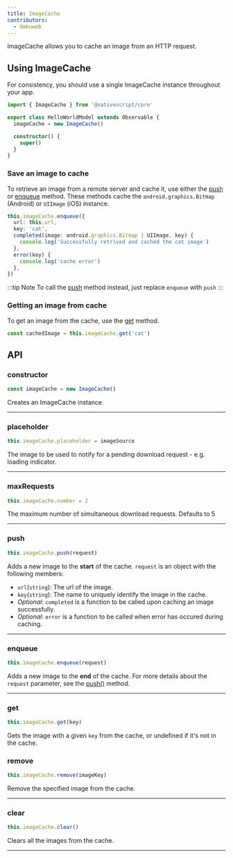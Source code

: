 ```yaml
---
title: ImageCache
contributors:
  - Ombuweb
---
```


ImageCache allows you to cache an image from an HTTP request.

## Using ImageCache

For consistency, you should use a single ImageCache instance throughout your app.

```ts
import { ImageCache } from '@nativescript/core'

export class HelloWorldModel extends Observable {
  imageCache = new ImageCache()

  constructor() {
    super()
  }
}
```

### Save an image to cache

To retrieve an image from a remote server and cache it, use either the [push](#push) or [enqueue](#enqueue) method. These methods cache the `android.graphics.Bitmap` (Android) or `UIImage` (iOS) instance.

```ts
this.imageCache.enqueue({
  url: this.url,
  key: 'cat',
  completed(image: android.graphics.Bitmap | UIImage, key) {
    console.log('Successfully retrived and cached the cat image')
  },
  error(key) {
    console.log('cache error')
  },
})
```

:::tip Note
To call the [push](#push) method instead, just replace `enqueue` with `push`
:::

### Getting an image from cache

To get an image from the cache, use the [get](#get) method.

```ts
const cachedImage = this.imageCache.get('cat')
```

## API

### constructor

```ts
const imageCache = new ImageCache()
```

Creates an ImageCache instance.

---

<!-- ### downloadedEvent
```ts
self.on(ImageCache.downloadedEvent, (args: DownloadedData) => {

    })
```

---

### downloadedEvent
```ts
self.on(ImageCache.downloadErrorEvent, (args: DownloadError) => {

    })
```

--- -->

### placeholder

```ts
this.imageCache.placeholder = imageSource
```

The image to be used to notify for a pending download request - e.g. loading indicator.

---

### maxRequests

```ts
this.imageCache.number = 2
```

The maximum number of simultaneous download requests. Defaults to 5

---

<!-- ### enableDownload()
```ts
imageCache.enableDownload()
```
Enables suspended download requests.

---
### disableDownload()
```ts
imageCache.disableDownload()
```
Temporary disables download requests.

--- -->

### push

```ts
this.imageCache.push(request)
```

Adds a new image to the **start** of the cache. `request` is an object with the following members:

- `url`(`string`): The url of the image.
- `key`(`string`): The name to uniquely identify the image in the cache.
- _Optional_: `completed` is a function to be called upon caching an image successfully.
- _Optional_: `error` is a function to be called when error has occured during caching.

---

### enqueue

```ts
this.imageCache.enqueue(request)
```

Adds a new image to the **end** of the cache. For more details about the `request` parameter, see the [push()](#push) method.

---

### get

```ts
this.imageCache.get(key)
```

Gets the image with a given `key` from the cache, or undefined if it's not in the cache.

### remove

```ts
this.imageCache.remove(imageKey)
```

Remove the specified image from the cache.

---

### clear

```ts
this.imageCache.clear()
```

Clears all the images from the cache.

---
